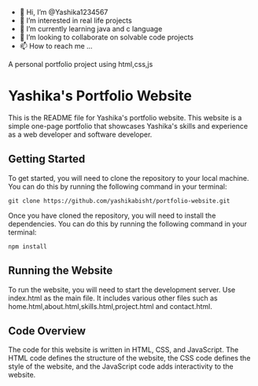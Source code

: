 - 👋 Hi, I’m @Yashika1234567
- 👀 I’m interested in real life projects  
- 🌱 I’m currently learning java and c language
- 💞️ I’m looking to collaborate on solvable code projects
- 📫 How to reach me ...

<!---
Yashika1234567/Yashika1234567 is a ✨ special ✨ repository because its `README.md` (this file) appears on your GitHub profile.
You can click the Preview link to take a look at your changes.
--->
A personal portfolio project using html,css,js
 # Yashika's Portfolio Website

This is the README file for Yashika's portfolio website. This website is a simple one-page portfolio that showcases Yashika's skills and experience as a web developer and software developer.

## Getting Started

To get started, you will need to clone the repository to your local machine. You can do this by running the following command in your terminal:

```
git clone https://github.com/yashikabisht/portfolio-website.git
```

Once you have cloned the repository, you will need to install the dependencies. You can do this by running the following command in your terminal:

```
npm install
```

## Running the Website

To run the website, you will need to start the development server. Use index.html as the main file. It includes various other files such as home.html,about.html,skills.html,project.html and contact.html.


## Code Overview

The code for this website is written in HTML, CSS, and JavaScript. The HTML code defines the structure of the website, the CSS code defines the style of the website, and the JavaScript code adds interactivity to the website.
